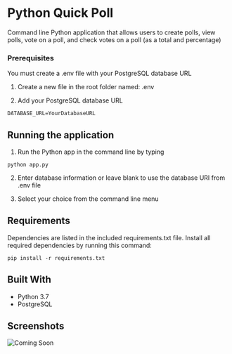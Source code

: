 # Python Quick Poll

Command line Python application that allows users to create polls, view polls, vote on a poll, and check votes on a poll (as a total and percentage)

### Prerequisites

You must create a .env file with your PostgreSQL database URL

1. Create a new file in the root folder named: .env

2. Add your PostgreSQL database URL

```
DATABASE_URL=YourDatabaseURL
```

## Running the application

1. Run the Python app in the command line by typing

```
python app.py
```

2. Enter database information or leave blank to use the database URI from .env file

3. Select your choice from the command line menu

## Requirements

Dependencies are listed in the included requirements.txt file. Install all required dependencies by running this command:

```
pip install -r requirements.txt
```

## Built With

- Python 3.7
- PostgreSQL

## Screenshots

![Coming Soon](https://upload.wikimedia.org/wikipedia/commons/8/80/Comingsoon.png "Coming Soon")
